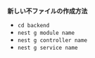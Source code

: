 **新しい不ファイルの作成方法**

- `cd backend`
- `nest g module name`
- `nest g controller name`
- `nest g service name`
